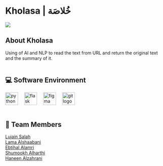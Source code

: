 # Kholasa | خُلاصَة

 <div align="left">
   <img src="https://github.com/xilujain/Kholasa/assets/77117920/ec882cb2-0823-4950-86b7-f0793d1bef54" />
 </div> 

<h2 align="left"> About Kholasa</h2>
Using of AI and NLP to read the text from URL and return the original text and the summary of it.
<br><br>

<h2 align="left">💻 Software Environment</h2>
<div align="left">
  <img src="https://cdn.jsdelivr.net/gh/devicons/devicon/icons/python/python-original.svg" height="40" alt="python logo"  />
  <img width="12" />
  <img src="https://cdn.jsdelivr.net/gh/devicons/devicon/icons/flask/flask-original.svg" height="40" alt="flask logo"  />
  <img width="12" />
  <img src="https://cdn.jsdelivr.net/gh/devicons/devicon/icons/figma/figma-original.svg" height="40" alt="figma logo"  />
  <img width="12" />
  <img src="https://cdn.jsdelivr.net/gh/devicons/devicon/icons/git/git-original.svg" height="40" alt="git logo"  />
  <img width="12" />
</div>

<br>
<h2 align="left">👥 Team Members</h2>

<p align="left">
  <a href="https://github.com/xilujain">Lujain Salah</a>
  <br>
  <a href="https://github.com/LamaAlshabani">Lama Alshaabani</a>
  <br>
  <a href="https://github.com/ebtihalalamri">Ebtihal Alamri</a>
  <br>
  <a href="https://github.com/ShumookhAl">Shumookh Alharthi</a>
  <br>
  <a href="https://github.com/Haneen-Alzahrani2">Haneen Alzahrani</a></p>
